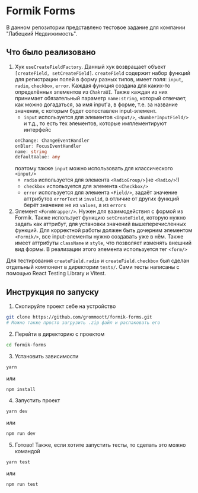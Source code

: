# Formik Forms
В данном репозитории представлено тестовое задание для компании "Лабецкий Недвижимость".

## Что было реализовано
1. Хук `useCreateFieldFactory`. Данный хук возвращает объект `[createField, setCreateField]`. `createField` содержит набор функций для регистрации полей в форму разных типов, имеет поля: `input`, `radio`, `checkbox`, `error`. Каждая функция создана для каких-то определённых элементов из `ChakraUI`. Также каждая из них принимает обязательный параметр `name:string`, который отвечает, как можно догадаться, за имя input'a, в форме, т.е. за название значения, с которым будет сопоставлен input-элемент.
    - `input` используется для элементов `<Input/>`, `<NumberInputField/>` и т.д., то есть тех элементов, которые имплементируют интерфейс 
    ```typescript
    onChange: ChangeEventHandler
    onBlur: FocusEventHandler
    name: string
    defaultValue: any
    ```
    поэтому также `input` можно использовать для классического `<input/>`
    - `radio` используется для элемента `<RadioGroup/>`(не `<Radio/>`!)
    - `checkbox` используется для элемента `<Checkbox/>`
    - `error` используется для элемента `<Field/>`, задаёт значение аттрибутов `errorText` и `invalid`, в отличие от других функций берёт значение не из `values`, а из `errors`
2. Элемент `<FormWrapper/>`. Нужен для взаимодействия с формой из Formik. Также использует функцию `setCreateField`, которую нужно задать как аттрибут, для установки значений вышеперечисленных функций. Для корректной работы должен быть дочерним элементом `<Formik/>`, все input-элементы нужно создавать уже в нём. Также имеет аттрибуты `className` и `style`, что позволяет изменять внешний вид формы. В реализации этого элемента используется тег `<form/>`

Для тестирования `createField.radio` и `createField.checkbox` был сделан отдельный компонент в директории `tests/`. Сами тесты написаны с помощью React Testing Library и Vitest.

## Инструкция по запуску
1. Скопируйте проект себе на устройство
```bash
git clone https://github.com/grommoott/formik-forms.git
# Можно также просто загрузить .zip файл и распаковать его
```
2. Перейти в директорию с проектом
```bash
cd formik-forms
```
3. Установить зависимости
```bash
yarn
``` 
или
```bash
npm install
```
4. Запустить проект
```bash
yarn dev
```
или
```bash
npm run dev
```
5. Готово! Также, если хотите запустить тесты, то сделать это можно командой
```bash
yarn test
```
или
```bash
npm run test
```
